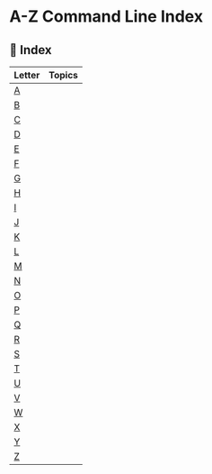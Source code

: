 # A-Z Command Line Index

## 📖 Index

| Letter | Topics |
|--------|--------|
| [A](./A) | |
| [B](./B) | |
| [C](./C) | |
| [D](./D) | |
| [E](./E) | |
| [F](./F) | |
| [G](./G) | |
| [H](./H) | |
| [I](./I) | |
| [J](./J) | |
| [K](./K) | |
| [L](./L) | |
| [M](./M) | |
| [N](./N) | |
| [O](./O) | |
| [P](./P) | |
| [Q](./Q) | |
| [R](./R) | |
| [S](./S) | |
| [T](./T) | |
| [U](./U) | |
| [V](./V) | |
| [W](./W) | |
| [X](./X) | |
| [Y](./Y) | |
| [Z](./Z) | |
